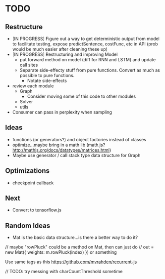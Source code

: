 # TODO

## Restructure

* [IN PROGRESS] Figure out a way to get deterministic output from model to facilitate testing, expose predictSentence, costFunc, etc in API (prob would be much easier after cleaning these up)
* [IN PROGRESS] Restructuring and improving Model
  * put forward method on model (diff for RNN and LSTM) and update call sites
  * Separate side-effecty stuff from pure functions. Convert as much as possible to pure functions.
    * Notate side-effects
* review each module
  * Graph
    * Consider moving some of this code to other modules
  * Solver
  * utils
* Consumer can pass in perplexity when sampling

## Ideas

* functions (or generators?) and object factories instead of classes
* optimize...maybe bring in a math lib (math.js? http://mathjs.org/docs/datatypes/matrices.html)
* Maybe use generator / call stack type data structure for Graph

## Optimizations

* checkpoint callback

## Next

* Convert to tensorflow.js

## Random Ideas

* Mat is the basic data structure...is there a better way to do it?

// maybe "rowPluck" could be a method on Mat, then can just do
// out = new Mat({ weights: m.rowPluck(index) }) or something

Use same tags as this https://github.com/mvrahden/recurrent-js

// TODO: try messing with charCountThreshold sometime
